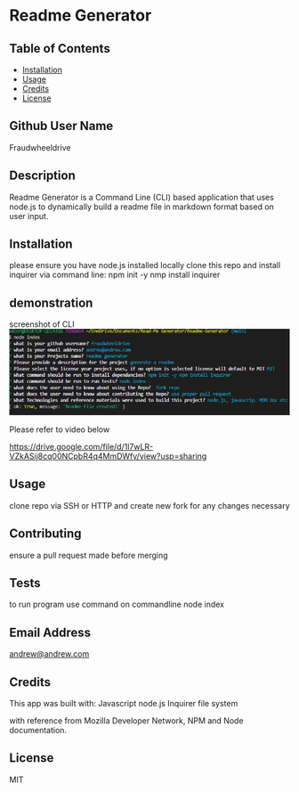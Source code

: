 # Readme Generator 
  
  ## Table of Contents

* [Installation](#installation)
* [Usage](#usage)
* [Credits](#credits)
* [License](#license)

## Github User Name
Fraudwheeldrive

## Description 
Readme Generator is a Command Line (CLI) based application that uses node.js to dynamically build a readme file in markdown format 
based on user input.
## Installation

please ensure you have node.js installed locally 
clone this repo and install inquirer via command line:
npm init -y
nmp install inquirer 

## demonstration
screenshot of CLI 
![alt text](https://github.com/fraudwheeldrive/Readme-Generator/blob/main/assets/images/screenshot.PNG)

Please refer to video below 

https://drive.google.com/file/d/1l7wLR-VZkASij8cq00NCpbR4q4MmDWfv/view?usp=sharing

## Usage 
clone repo via SSH or HTTP and create new fork for any changes necessary

## Contributing
 ensure a pull request made before merging 


## Tests
to run program use command on commandline
node index 
 
## Email Address
andrew@andrew.com 

## Credits
This app was built with:
Javascript 
node.js 
Inquirer 
file system

with reference from Mozilla Developer Network, NPM and Node documentation. 

## License
MIT

